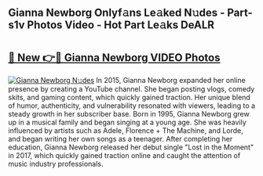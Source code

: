 ## Gianna Newborg Onlyf𝚊ns Le𝚊ked N𝚞des - Part-s1v Photos Video - Hot Part Le𝚊ks DeALR

# <h2><a href="http://ab96996.deff.icu/?id=Gianna+Newborg">🔗 New 👉🔴 Gianna Newborg VIDEO Photos</a></h2>

[![Gianna Newborg N𝚞des](https://i.imgur.com/rIISA9y.gif)](http://ab96996.deff.icu/?id=Gianna+Newborg)
In 2015, Gianna Newborg expanded her online presence by creating a YouTube channel. She began posting vlogs, comedy skits, and gaming content, which quickly gained traction. Her unique blend of humor, authenticity, and vulnerability resonated with viewers, leading to a steady growth in her subscriber base. Born in 1995, Gianna Newborg grew up in a musical family and began singing at a young age. She was heavily influenced by artists such as Adele, Florence + The Machine, and Lorde, and began writing her own songs as a teenager. After completing her education, Gianna Newborg released her debut single "Lost in the Moment" in 2017, which quickly gained traction online and caught the attention of music industry professionals.
